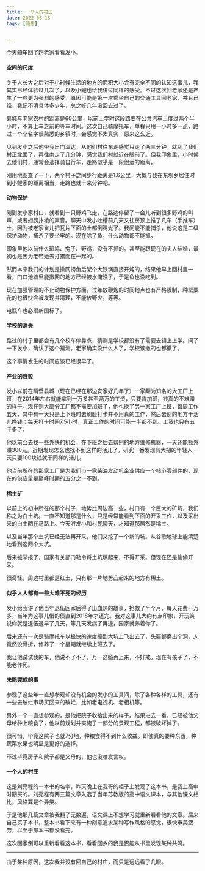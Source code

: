 ```yaml
---
title: 一个人的村庄
date: 2022-06-18
tags: [随想]


---
```


今天骑车回了趟老家看看发小。

#### 空间的尺度

关于人长大之后对于小时候生活的地方的面积大小会有完全不同的认知这事儿，我其实已经体验过几次了，以及小鲤也给我讲过同样的感受。不过这次回老家还是产生了一些更为强烈的感受，原因可能是第一次乘坐自己的交通工具回老家，并且已经，我记不清具体多少年，总之好几年没回去过了。

县城与老家农村的距离是60公里，以前上学时这段路要在公共汽车上度过两个半小时，不算上车之前的等车时间。这次自己骑摩托车，单程只用一小时多一点，路过一个个名字很熟悉的乡镇时，会感觉不太真实：原来这么近。

见到发小之后他带我出门溜达，从他们村往东走感觉只走了两三分钟，就到了我们村正北面了，再往南走了几分钟，感觉我们村就近在眼前了。但我印象里，小时候去他们村，通常会选择骑自行车，走路似乎是一段很远的距离。

刚用地图查了一下，两个村子之间步行距离是1.6公里，大概与我在东坝乡居住时到小鲤家的距离相当，走路也就十来分钟吧。

#### 动物保护

刚到发小家村口，就看到一只野鸡飞走，在路边停留了一会儿听到很多野鸡的叫声，或者翅膀扑棱的声音。聊天中发小吐槽前几天又往房顶上推了几车（手推车）土，因为被老家雀儿把瓦片下面的土都倒腾光了。我问能不能捕杀，他说这是二级保护动物，捕杀了要坐牢的。现在除了鱼，什么动物都不能抓。

印象里他以前什么斑鸠、兔子、野鸡，没有不抓的。甚至能跟现在的夫人结婚，最初也是因为老带她去打猎而在一起的。

然而本来我们的计划是撒网捞鱼后架个大铁锅直接开炖的，结果他早上回村里一看，门口池塘里能撒网的地方已经被水淹没了，于是鱼也没吃到。

现在加强管理的不止动物保护方面。过年放鞭炮的时间地点也有严格限制，种罂粟花的也很快会被发现并清理，不能放野火，等等。

电瓶车也必须新国标了。

#### 学校的消失

路过的村子里都会有几个校车停靠点，猜测是学校都没有了需要去镇上上学。问了一下发小，确认了这个猜测。老家确实没什么人了，学校该撤的也都撤了。

这个事情发生的时间应该已经很早了。

#### 产业的衰败

发小以前在隔壁县城（现在已经在那边安家好几年了）一家颇为知名的大工厂上班，在2014年左右就能拿到一万多甚至两万的工资，只要肯加班，钱真的不难赚的样子。现在则大部分工厂都不需要加班了，他也换了另一家工厂上班，每周工作五天，其中有一天只是上下班时去刷脸打卡并不用真的工作，然后去别的地方干活儿挣钱；每天打卡时间7.5小时，真正工作的时间可能一半都不到。工资也只有五千多了。

他以前会去找一些外快的机会，在下班之后去帮别的地方维修机器，一天还能额外赚300元。近期发现怎么也找不到这样的活儿了，研究一番发现有大把的年轻人一天只要100块钱就干同样的活儿。

他当前所在的那家工厂是为我们市一家柴油发动机企业供应一个核心零部件的，现在的供应量是巅峰时期的五分之一不到。

#### 稀土矿

以前上的初中所在的那个村子，地势比周边高一些，村口有一个巨大的矿坑，我们称之为白土坑。一直不知道那是什么，只是经常能看到下面的开采工作，以及采出来的白土晒在马路上。今天听发小和村民聊天，才知道那居然是稀土。

以及当年那个土坑已经无法再开采，他们又挖了一个新的坑。从谷歌地球上能清楚地看到这两个大坑。

后来被举报了，国家有关部门勒令将土坑填起来，不得开采。但现在还是偷偷开采。

很奇怪，周边村里都是红土，只有那一片地势凸起来的地方有稀土。

#### 似乎人人都有一些大难不死的经历

发小给我讲了他当年退伍回家后得了出血热的故事，抢救了半个月，每天花费一万多，当年为这事儿借的债直到2018年才还完。我对这事儿大约有点印象，开玩笑说你就是退伍退早了几天，等几天发病了再退，国家就养着你了。

后来还有一次是骑摩托车以极快的速度撞到大坑上飞出去了，头盔都磨出个洞，人竟然没骨折，修养了一个星期就继续上班去了。

我让他试试我的车，他说不了不了，万一这瘾再上来，不好戒。现在有孩子了，不能老作死。

#### 未能完成的事

参观了这些年一直想参观却没有机会的发小的工具间，除了各种各样的工具，还有一些去破烂市场买回来的破烂，比如老电视机、老相机等。

另外一个一直想参观的，是他把院子收拾出来的样子。结果进去一看，已经被他父母给种上粮食了，他以前规划并实施了一部分的景观工程，都被破坏掉了。

很可惜，毕竟这院子也就7分地，种粮食得不到什么收益。即使真的要种东西，种蔬菜水果也明显是更好的选择。

不过毕竟房子和院子都是父母的，他也没啥发言权。

#### 一个人的村庄

这是刘亮程的一本书的名字，昨天晚上在我哥的柜子上发现了这本书，是我上高中时期买的。刘亮程有两三篇文章入选了当年苏教版的高中语文课本，与其他课文相比，风格算是个异类。

于是他那几篇文章被我翻了无数遍，语文课上不想学习就重新看看他的文章。后来自己买了本书，整本书看下来有一种刻意追求某种写作风格的感觉，很快审美疲劳，以至于那本书都没看完。

这次回家倒可以重新看看这本书，看看回乡的我是否能从书里发现某种共鸣。

---

由于某种原因，这次我并没有回自己的村庄，而只是远远看了几眼。







